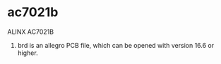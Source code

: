 # ac7021b
ALINX AC7021B

1. brd is an allegro PCB file, which can be opened with version 16.6 or higher.
